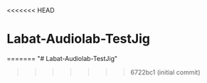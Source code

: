 <<<<<<< HEAD
# Labat-Audiolab-TestJig
=======
"# Labat-Audiolab-TestJig"
>>>>>>> 6722bc1 (initial commit)
